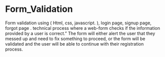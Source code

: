 # Form_Validation
Form validation using ( Html, css, javascript. ), login page, signup page, forgot page .
technical process where a web-form checks if the information provided by a user is correct.” The form will either alert the user that they messed up and need to fix something to proceed, or the form will be validated and the user will be able to continue with their registration process.
